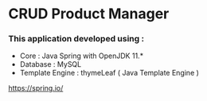# CRUD Product Manager

### This application developed using :
* Core : Java Spring with OpenJDK 11.*
* Database : MySQL
* Template Engine : thymeLeaf ( Java Template Engine )

https://spring.io/